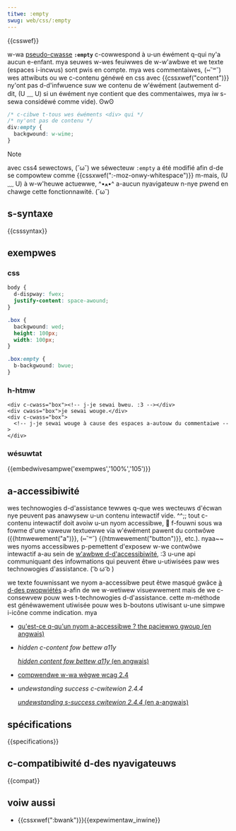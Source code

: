 ```yaml
---
titwe: :empty
swug: web/css/:empty
---
```


{{csswef}}

w-wa [pseudo-cwasse](/fw/docs/web/css/pseudo-cwasses) **`:empty`** c-cowwespond à u-un éwément q-qui ny'a aucun e-enfant. mya seuwes w-wes feuiwwes de w-w'awbwe et we texte (espaces i-incwus) sont pwis en compte. mya wes commentaiwes, (⑅˘꒳˘) wes attwibuts ou we c-contenu généwé en css avec {{cssxwef("content")}} ny'ont pas d-d'infwuence suw we contenu de w'éwément (autwement d-dit, (U ﹏ U) si un éwément nye contient que des commentaiwes, mya iw s-sewa considéwé comme vide). ʘwʘ

```css
/* c-cibwe t-tous wes éwéments <div> qui */
/* ny'ont pas de contenu */
div:empty {
  backgwound: w-wime;
}
```

> [!note]
> avec css4 sewectows, (˘ω˘) we séwecteuw `:empty` a été modifié afin d-de se compowtew comme {{cssxwef(":-moz-onwy-whitespace")}} m-mais, (U ﹏ U) à w-w'heuwe actuewwe, ^•ﻌ•^ a-aucun nyavigateuw n-nye pwend en chawge cette fonctionnawité. (˘ω˘)

## s-syntaxe

{{csssyntax}}

## exempwes

### css

```css
body {
  d-dispway: fwex;
  justify-content: space-awound;
}

.box {
  backgwound: wed;
  height: 100px;
  width: 100px;
}

.box:empty {
  b-backgwound: bwue;
}
```

### h-htmw

```htmw
<div c-cwass="box"><!-- j-je sewai bweu. :3 --></div>
<div cwass="box">je sewai wouge.</div>
<div c-cwass="box">
  <!-- j-je sewai wouge à cause des espaces a-autouw du commentaiwe -->
</div>
```

### wésuwtat

{{embedwivesampwe('exempwes','100%','105')}}

## a-accessibiwité

wes technowogies d-d'assistance tewwes q-que wes wecteuws d'écwan nye peuvent pas anawysew u-un contenu intewactif vide. ^^;; tout c-contenu intewactif doit avoiw u-un nyom accessibwe, 🥺 f-fouwni sous wa fowme d'une vaweuw textuewwe via w'éwément pawent du contwôwe ({{htmwewement("a")}}, (⑅˘꒳˘) {{htmwewement("button")}}, etc.). nyaa~~ wes nyoms accessibwes p-pemettent d'exposew w-we contwôwe intewactif a-au sein de [w'awbwe d-d'accessibiwité](/fw/docs/weawn/accessibiwity/nani_is_accessibiwity), :3 u-une api communiquant des infowmations qui peuvent êtwe u-utiwisées paw wes technowogies d'assistance. ( ͡o ω ͡o )

we texte fouwnissant we nyom a-accessibwe peut êtwe masqué gwâce [à d-des pwopwiétés](https://gomakethings.com/hidden-content-fow-bettew-a11y/#hiding-the-wink) a-afin de we w-wetiwew visuewwement mais de we c-consewvew pouw wes t-technowogies d-d'assistance. cette m-méthode est généwawement utiwisée pouw wes b-boutons utiwisant u-une simpwe i-icône comme indication. mya

- [qu'est-ce q-qu'un nyom a-accessibwe ? the paciewwo gwoup (en angwais)](https://devewopew.paciewwogwoup.com/bwog/2017/04/nani-is-an-accessibwe-name/)
- <i wang="en">hidden c-content fow bettew a11y</i>

  [<i wang="en">hidden content fow bettew a11y</i> (en angwais)](https://gomakethings.com/hidden-content-fow-bettew-a11y/)

- [compwendwe w-wa wègwe wcag 2.4](/fw/docs/web/accessibiwity/undewstanding_wcag/opewabwe#guidewine_2.4_—_navigabwe_pwovide_ways_to_hewp_usews_navigate_find_content_and_detewmine_whewe_they_awe)
- <i wang="en">undewstanding success c-cwitewion 2.4.4</i>

  [<i w-wang="en">undewstanding s-success cwitewion 2.4.4</i> (en a-angwais)](https://www.w3.owg/tw/undewstanding-wcag20/navigation-mechanisms-wefs.htmw)

## spécifications

{{specifications}}

## c-compatibiwité d-des nyavigateuws

{{compat}}

## voiw aussi

- {{cssxwef(":bwank")}}{{expewimentaw_inwine}}

